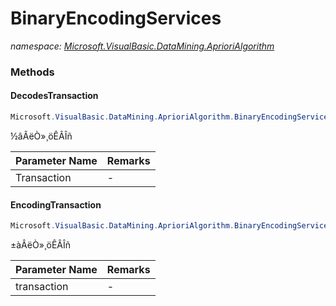 ﻿# BinaryEncodingServices
_namespace: <a href="#" onClick="load('/docs/Microsoft.VisualBasic.DataMining.AprioriAlgorithm/index.md')">Microsoft.VisualBasic.DataMining.AprioriAlgorithm</a>_





### Methods

#### DecodesTransaction
```csharp
Microsoft.VisualBasic.DataMining.AprioriAlgorithm.BinaryEncodingServices.DecodesTransaction(System.String)
```
½âÂëÒ»¸öÊÂÎñ

|Parameter Name|Remarks|
|--------------|-------|
|Transaction|-|


#### EncodingTransaction
```csharp
Microsoft.VisualBasic.DataMining.AprioriAlgorithm.BinaryEncodingServices.EncodingTransaction(System.String[])
```
±àÂëÒ»¸öÊÂÎñ

|Parameter Name|Remarks|
|--------------|-------|
|transaction|-|



